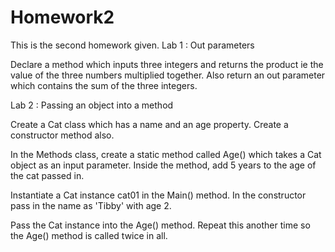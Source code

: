 # Homework2
This is the second homework given.
Lab 1 : Out parameters

Declare a method which inputs three integers and returns the product ie the value of the three numbers multiplied together. Also return an out parameter which contains the sum of the three integers.

Lab 2 : Passing an object into a method

Create a Cat class which has a name and an age property. Create a constructor method also.

In the Methods class, create a static method called Age() which takes a Cat object as an input parameter. Inside the method, add 5 years to the age of the cat passed in.

Instantiate a Cat instance cat01 in the Main() method. In the constructor pass in the name as 'Tibby' with age 2.

Pass the Cat instance into the Age() method. Repeat this another time so the Age() method is called twice in all.
